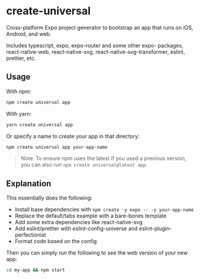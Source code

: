 # create-universal

Cross-platform Expo project generator to bootstrap an app that runs on iOS, Android, and web.

Includes typescript, expo, expo-router and some other expo- packages, react-native-web, react-native-svg, react-native-svg-transformer, eslint, prettier, etc.

## Usage

With npm:

```sh
npm create universal app
```

With yarn:

```sh
yarn create universal app
```

Or specify a name to create your app in that directory:

```sh
npm create universal app your-app-name
```

> Note: To ensure npm uses the latest if you used a previous version, you can also run `npm create universal@latest app`.

## Explanation

This essentially does the following:

- Install base dependencies with `npm create -y expo -- -y your-app-name`
- Replace the default/tabs example with a bare-bones template
- Add some extra dependencies like react-native-svg
- Add eslint/prettier with eslint-config-universe and eslint-plugin-perfectionist
- Format code based on the config

Then you can simply run the following to see the web version of your new app:

```sh
cd my-app && npm start
```
